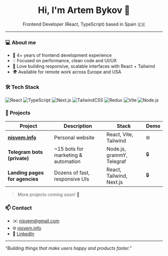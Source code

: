 <h1 align="center">Hi, I'm Artem Bykov 👋</h1>
<p align="center">
  Frontend Developer (React, TypeScript) based in Spain 🇪🇸  
</p>

---

### 💻 About me

- 🧠 4+ years of frontend development experience  
- 💡 Focused on performance, clean code and UI/UX
- 🔁 Love building responsive, scalable interfaces with React + Tailwind
- 🌍 Available for remote work across Europe and USA

### 🛠 Tech Stack

![React](https://img.shields.io/badge/-React-20232A?style=flat-square&logo=react)
![TypeScript](https://img.shields.io/badge/-TypeScript-20232A?style=flat-square&logo=typescript)
![Next.js](https://img.shields.io/badge/-Next.js-20232A?style=flat-square&logo=nextdotjs)
![TailwindCSS](https://img.shields.io/badge/-TailwindCSS-20232A?style=flat-square&logo=tailwind-css)
![Redux](https://img.shields.io/badge/-Redux-20232A?style=flat-square&logo=redux)
![Vite](https://img.shields.io/badge/-Vite-20232A?style=flat-square&logo=vite)
![Node.js](https://img.shields.io/badge/-Node.js-20232A?style=flat-square&logo=nodedotjs)

### 🚀 Projects

| Project | Description | Stack | Demo |
|--------|-------------|-------|------|
| **[nisvem.info](https://nisvem.info)** | Personal website | React, Vite, Tailwind | 🌐 |
| **Telegram bots (private)** | ~15 bots for marketing & automation | Node.js, grammY, Telegraf | 🔒 |
| **Landing pages for agencies** | Dozens of fast, responsive UIs | React, Tailwind, Next.js | 🔒 |

> More projects coming soon! 👀

### 📫 Contact

- ✉️ [nisvem@gmail.com](mailto:nisvem@gmail.com)
- 🌐 [nisvem.info](https://nisvem.info)
- 🔗 [LinkedIn](https://linkedin.com/in/nisvem)

---

_“Building things that make users happy and products faster.”_
